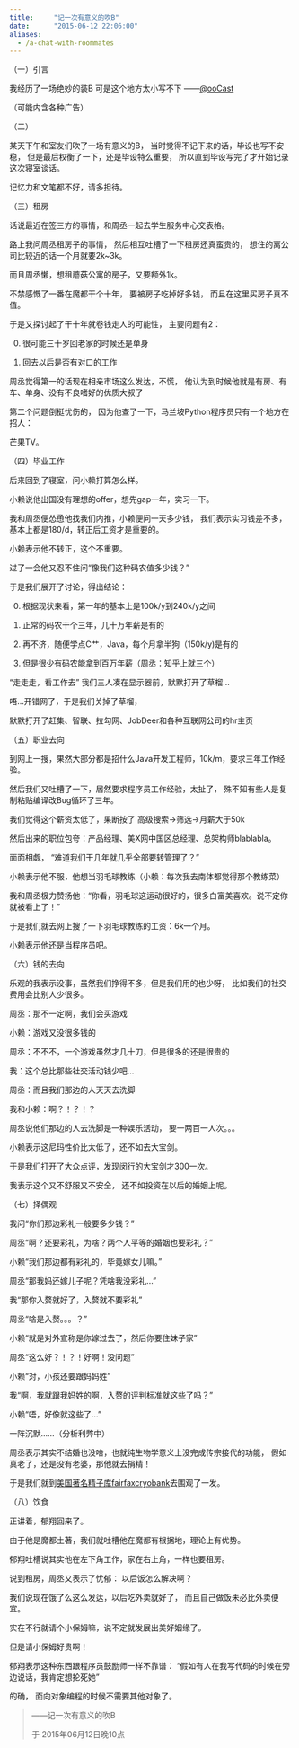 ```yaml
---
title:     "记一次有意义的吹B"
date:      "2015-06-12 22:06:00"
aliases:
  - /a-chat-with-roommates
---
```


（一）引言

我经历了一场绝妙的装B
可是这个地方太小写不下
——[@ooCast][ooCast]

（可能内含各种广告）

<!--more-->

（二）

某天下午和室友们吹了一场有意义的B，
当时觉得不记下来的话，毕设也写不安稳，
但是最后权衡了一下，还是毕设特么重要，
所以直到毕设写完了才开始记录这次寝室谈话。

记忆力和文笔都不好，请多担待。


（三）租房

话说最近在签三方的事情，和周丞一起去学生服务中心交表格。

路上我问周丞租房子的事情，
然后相互吐槽了一下租房还真蛮贵的，
想住的离公司比较近的话一个月就要2k~3k。

而且周丞懒，想租蘑菇公寓的房子，又要额外1k。

不禁感慨了一番在魔都干个十年，
要被房子吃掉好多钱，
而且在这里买房子真不值。

于是又探讨起了干十年就卷钱走人的可能性，
主要问题有2：

0. 很可能三十岁回老家的时候还是单身

1. 回去以后是否有对口的工作

周丞觉得第一的话现在相亲市场这么发达，不慌，
他认为到时候他就是有房、有车、单身、没有不良嗜好的优质大叔了

第二个问题倒挺忧伤的，
因为他查了一下，马兰坡Python程序员只有一个地方在招人：

芒果TV。


（四）毕业工作

后来回到了寝室，问小赖打算怎么样。

小赖说他出国没有理想的offer，想先gap一年，实习一下。

我和周丞便怂恿他找我们内推，小赖便问一天多少钱，
我们表示实习钱差不多，基本上都是180/d，转正后工资才是重要的。

小赖表示他不转正，这个不重要。

过了一会他又忍不住问“像我们这种码农值多少钱？”

于是我们展开了讨论，得出结论：

0. 根据现状来看，第一年的基本上是100k/y到240k/y之间

1. 正常的码农干个三年，几十万年薪是有的

2. 再不济，随便学点C艹，Java，每个月拿半狗（150k/y)是有的

3. 但是很少有码农能拿到百万年薪（周丞：知乎上就三个）

“走走走，看工作去” 我们三人凑在显示器前，默默打开了草榴…

唔…开错网了，于是我们关掉了草榴，

默默打开了赶集、智联、拉勾网、JobDeer和各种互联网公司的hr主页


（五）职业去向

到网上一搜，果然大部分都是招什么Java开发工程师，10k/m，要求三年工作经验。

然后我们又吐槽了一下，居然要求程序员工作经验，太扯了，
殊不知有些人是复制粘贴编译改Bug循环了三年。

我们觉得这个薪资太低了，果断按了 高级搜索->筛选->月薪大于50k

然后出来的职位包夸：产品经理、美X网中国区总经理、总架构师blablabla。

面面相觑，
“难道我们干几年就几乎全部要转管理了？”

小赖表示他不服，他想当羽毛球教练（小赖：每次我去南体都觉得那个教练菜）

我和周丞极力赞扬他：“你看，羽毛球这运动很好的，很多白富美喜欢。说不定你就被看上了！”

于是我们就去网上搜了一下羽毛球教练的工资：6k一个月。

小赖表示他还是当程序员吧。


（六）钱的去向

乐观的我表示没事，虽然我们挣得不多，但是我们用的也少呀，
比如我们的社交费用会比别人少很多。

周丞：那不一定啊，我们会买游戏

小赖：游戏又没很多钱的

周丞：不不不，一个游戏虽然才几十刀，但是很多的还是很贵的

我：这个总比那些社交活动钱少吧...

周丞：而且我们那边的人天天去洗脚

我和小赖：啊？！？！？

周丞说他们那边的人去洗脚是一种娱乐活动，
要一两百一人次。。。

小赖表示这尼玛性价比太低了，还不如去大宝剑。

于是我们打开了大众点评，发现闵行的大宝剑才300一次。

我表示这个又不舒服又不安全，
还不如投资在以后的婚姻上呢。


（七）择偶观

我问“你们那边彩礼一般要多少钱？”

周丞“啊？还要彩礼，为啥？两个人平等的婚姻也要彩礼？”

小赖“我们那边都有彩礼的，毕竟嫁女儿嘛。”

周丞“那我妈还嫁儿子呢？凭啥我没彩礼…”

我“那你入赘就好了，入赘就不要彩礼”

周丞“啥是入赘。。。？”

小赖“就是对外宣称是你嫁过去了，然后你要住妹子家”

周丞“这么好？！？！好啊！没问题”

小赖“对，小孩还要跟妈妈姓”

我“啊，我就跟我妈姓的啊，入赘的评判标准就这些了吗？”

小赖“唔，好像就这些了…”

一阵沉默……（分析利弊中）

周丞表示其实不结婚也没啥，也就纯生物学意义上没完成传宗接代的功能，
假如真老了，还是没有老婆，那他就去捐精！

于是我们就到[美国著名精子库fairfaxcryobank][ffbank]去围观了一发。


（八）饮食

正讲着，郁翔回来了。

由于他是魔都土著，我们就吐槽他在魔都有根据地，理论上有优势。

郁翔吐槽说其实他在左下角工作，家在右上角，一样也要租房。

说到租房，周丞又表示了忧郁：
以后饭怎么解决啊？

我们说现在饿了么这么发达，以后吃外卖就好了，
而且自己做饭未必比外卖便宜。

实在不行就请个小保姆嘛，说不定就发展出美好姻缘了。

但是请小保姆好贵啊！

郁翔表示这种东西跟程序员鼓励师一样不靠谱：
“假如有人在我写代码的时候在旁边说话，我肯定想抡死她”

的确，
面向对象编程的时候不需要其他对象了。


> ——记一次有意义的吹B
>
> 于 2015年06月12日晚10点

[ooCast]: https://weibo.com/n/ooCast
[ffbank]: https://www.fairfaxcryobank.com/index.shtml
